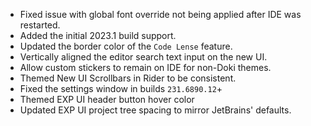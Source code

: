 - Fixed issue with global font override not being applied after IDE was restarted.
- Added the initial 2023.1 build support. 
- Updated the border color of the `Code Lense` feature.
- Vertically aligned the editor search text input on the new UI.
- Allow custom stickers to remain on IDE for non-Doki themes.
- Themed New UI Scrollbars in Rider to be consistent.
- Fixed the settings window in builds `231.6890.12`+ 
- Themed EXP UI header button hover color
- Updated EXP UI project tree spacing to mirror JetBrains' defaults.
